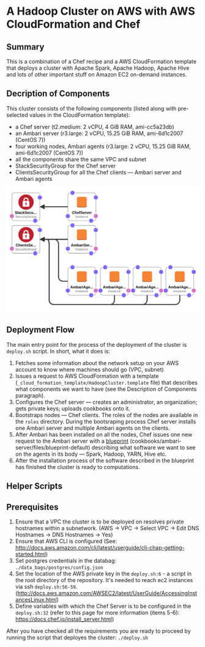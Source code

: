 A Hadoop Cluster on AWS with AWS CloudFormation and Chef
========================================================

Summary
-------

This is a combination of a Chef recipe and a AWS CloudFormation template that deploys a cluster with Apache Spark, Apache Hadoop, Apache Hive and lots of other important stuff on Amazon EC2 on-demand instances.

Decription of Components
------------------------

This cluster consists of the following components (listed along with pre-selected values in the CloudFormation template):

- a Chef server (t2.medium: 2 vCPU, 4 GiB RAM, ami-cc5a23db)
- an Ambari server (r3.large: 2 vCPU, 15.25 GiB RAM, ami-6d1c2007 (CentOS 7))
- four working nodes, Ambari agents (r3.large: 2 vCPU, 15.25 GiB RAM, ami-6d1c2007 (CentOS 7))
- all the components share the same VPC and subnet
- StackSecurityGroup for the Chef server
- ClientsSecurityGroup for all the Chef clients — Ambari server and Ambari agents

![alt tag](_cloud_formation_template/HadoopCluster-designer.png)

Deployment Flow
---------------

The main entry point for the process of the deployment of the cluster is `deploy.sh` script. In short, what it does is:

1. Fetches some information about the network setup on your AWS account to know where machines should go (VPC, subnet)
2. Issues a request to AWS CloudFormation with a template (`_cloud_formation_template/HadoopCluster.template` file) that describes what components we want to have (see the Description of Components paragraph).
3. Configures the Chef server — creates an administrator, an organization; gets private keys; uploads cookbooks onto it.
4. Bootstraps nodes — Chef clients. The roles of the nodes are available in the `roles` directory. During the bootsraping process Chef server installs one Ambari server and multiple Ambari agents on the clients.
5. After Ambari has been installed on all the nodes, Chef issues one new request to the Ambari server with a [blueprint](https://cwiki.apache.org/confluence/display/AMBARI/Blueprints) (cookbooks/ambari-server/files/blueprint-default) describing what software we want to see on the agents in its body — Spark, Hadoop, YARN, Hive etc.
6. After the installation process of the software described in the blueprint has finished the cluster is ready to computations.

Helper Scripts
--------------

Prerequisites
-------------

1. Ensure that a VPC the cluster is to be deployed on resolves private hostnames within a subnetwork. (AWS -> VPC -> Select VPC -> Edit DNS Hostnames -> DNS Hostnames -> Yes)
2. Ensure that AWS CLI is configured (See: http://docs.aws.amazon.com/cli/latest/userguide/cli-chap-getting-started.html)
3. Set postgres credentials in the databag: `./data_bags/postgres/config.json`
4. Set the location of the AWS private key in the `deploy.sh:6` - a script in the root directory of the repository. It's needed to reach ec2 instances via ssh `deploy.sh:56-59`. (http://docs.aws.amazon.com/AWSEC2/latest/UserGuide/AccessingInstancesLinux.html)
5. Define variables with which the Chef Server is to be configured in the `deploy.sh:32` (refer to this page for more information (items 5-6): https://docs.chef.io/install_server.html)

After you have checked all the requirements you are ready to proceed by running the script that deployes the cluster: `./deploy.sh`
